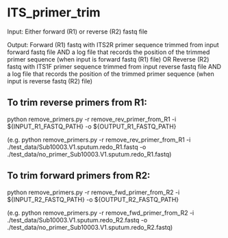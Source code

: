 # ITS_primer_trim

Input: Either forward (R1) or reverse (R2) fastq file

Output: Forward (R1) fastq with ITS2R primer sequence trimmed from input forward fastq file AND a log file that records the position of the trimmed primer sequence (when input is forward fastq (R1) file)
OR
Reverse (R2) fastq with ITS1F primer sequence trimmed from input reverse fastq file AND a log file that records the position of the trimmed primer sequence (when input is reverse fastq (R2) file)

## To trim reverse primers from R1: 
python remove_primers.py -r remove_rev_primer_from_R1 -i ${INPUT_R1_FASTQ_PATH} -o ${OUTPUT_R1_FASTQ_PATH}

(e.g. python remove_primers.py -r remove_rev_primer_from_R1 -i ./test_data/Sub10003.V1.sputum.redo_R1.fastq -o ./test_data/no_primer_Sub10003.V1.sputum.redo_R1.fastq)

## To trim forward primers from R2:
python remove_primers.py -r remove_fwd_primer_from_R2 -i ${INPUT_R2_FASTQ_PATH} -o ${OUTPUT_R2_FASTQ_PATH}

(e.g. python remove_primers.py -r remove_fwd_primer_from_R2 -i ./test_data/Sub10003.V1.sputum.redo_R2.fastq -o ./test_data/no_primer_Sub10003.V1.sputum.redo_R2.fastq)

